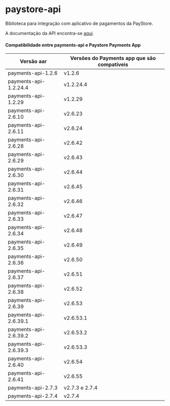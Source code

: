# paystore-api
Biblioteca para integração com aplicativo de pagamentos da PayStore.

A documentação da API encontra-se [aqui](http://177.69.97.18:6655).




#### Compatibilidade entre payments-api e Paystore Payments App
| Versão aar              | Versões do Payments app que são compatíveis |
| ----------------------- | -------------------------------             |
| payments-api-1.2.6      | v1.2.6                                      |
| payments-api-1.2.24.4   | v1.2.24.4                                   |
| payments-api-1.2.29     | v1.2.29                                     |
| payments-api-2.6.10     | v2.6.23                                     |
| payments-api-2.6.11     | v2.6.24                                     |
| payments-api-2.6.28     | v2.6.42                                     |
| payments-api-2.6.29     | v2.6.43                                     |
| payments-api-2.6.30     | v2.6.44                                     |
| payments-api-2.6.31     | v2.6.45                                     |
| payments-api-2.6.32     | v2.6.46                                     |
| payments-api-2.6.33     | v2.6.47                                     |
| payments-api-2.6.34     | v2.6.48                                     |
| payments-api-2.6.35     | v2.6.49                                     |
| payments-api-2.6.36     | v2.6.50                                     |
| payments-api-2.6.37     | v2.6.51                                     |
| payments-api-2.6.38     | v2.6.52                                     |
| payments-api-2.6.39     | v2.6.53                                     |
| payments-api-2.6.39.1   | v2.6.53.1                                   |
| payments-api-2.6.39.2   | v2.6.53.2                                   |
| payments-api-2.6.39.3   | v2.6.53.3                                   |
| payments-api-2.6.40     | v2.6.54                                     |
| payments-api-2.6.41     | v2.6.55                                     |
| payments-api-2.7.3      | v2.7.3 e 2.7.4                              |
| payments-api-2.7.4      | v2.7.4                                      |


